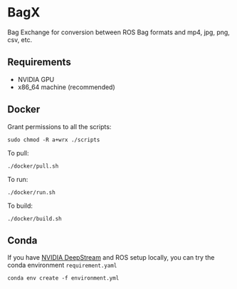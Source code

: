 # BagX

Bag Exchange for conversion between ROS Bag formats and mp4, jpg, png, csv, etc.

## Requirements

* NVIDIA GPU
* x86_64 machine (recommended)

## Docker

Grant permissions to all the scripts:

```Shell
sudo chmod -R a+wrx ./scripts
```

To pull:

```Shell
./docker/pull.sh
```

To run:

```Shell
./docker/run.sh
```

To build:

```Shell
./docker/build.sh
```

## Conda

If you have [NVIDIA DeepStream](https://developer.nvidia.com/deepstream-sdk) and ROS setup locally, you can try the conda environment `requirement.yaml`

```Shell
conda env create -f environment.yml
```
